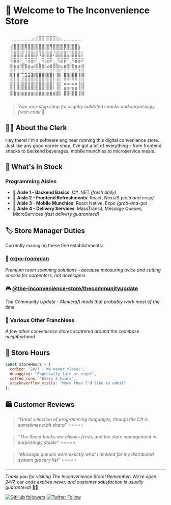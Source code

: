 # 🏪 Welcome to The Inconvenience Store

```
⠀⠀⠀⠀⠀⠀⠀⠀⠀⠀⠀⢀⣀⣀⣀⣀⣀⣀⡀⠀⠀⠀⠀⠀⠀⠀⠀⠀⠀⠀
⠀⠀⢀⣀⣀⣀⣀⣀⣀⣠⣿⣿⣿⣿⣿⣿⣿⣿⣿⣿⣄⣀⣀⣀⣀⣀⣀⡀⠀⠀
⠀⠀⢠⣤⣤⣤⣤⣤⣤⣤⣤⣤⣤⣤⣤⣤⣤⣤⣤⣤⣤⣤⣤⣤⣤⣤⡄⠀⠀
⠀⠀⣿⣿⣿⣿⣿⢻⣿⣿⣿⣿⣿⣿⣿⣿⢹⣿⣿⣿⣿⡟⣿⣿⣿⣿⣿⠀⠀
⠀⠀⣿⣿⣿⣿⡟⢸⣿⣿⣿⣿⢹⣿⣿⣿⣿⡘⣿⣿⣿⣿⡇⢻⣿⣿⣿⣿⠀⠀
⠀⢀⣛⣛⣛⣛⠃⣛⣛⣛⣛⡋⠈⣛⣛⣛⣛⠁⢛⣛⣛⣛⣛⠘⣛⣛⣛⣛⡀⠀
⠀⠈⠻⠿⠿⠋⣀⠈⠻⠿⠟⢁⡀⠙⠿⠿⠋⢀⡈⠻⠿⠟⠁⣀⠙⠿⠿⠟⠁⠀
⠀⢸⣷⣦⣶⣿⣿⣿⣶⣤⣶⣿⣿⣷⣦⣴⣾⣿⣿⣶⣤⣶⣿⣿⣿⣶⣴⣾⡇⠀
⠀⢸⣿⡏⣉⣉⣉⣉⣉⣉⣉⣉⣉⣉⣉⣉⣉⡉⢹⣿⠉⣉⣉⣉⣉⣉⢹⣿⡇⠀
⠀⢸⣿⡇⣿⠉⢉⣩⣭⣽⣿⣿⣿⣿⣿⣿⣿⡇⢸⣿⠀⣿⣿⣿⣿⣿⢸⣿⡇⠀
⠀⢸⣿⡇⣿⢀⣾⣿⣿⣿⣿⣿⣿⣿⣿⣿⣿⡇⢸⣿⠀⠿⠿⠿⠿⠿⢸⣿⡇⠀
⠀⢸⣿⡇⣿⣼⣿⣿⣿⣿⣿⣿⣿⣿⣿⣿⣿⡇⢸⣿⠀⠶⠶⠶⠶⠶⢸⣿⡇⠀
⠀⢸⣿⡇⢿⣿⣿⣿⣿⣿⣿⣿⣿⣿⣿⣿⣿⠇⢸⣿⠀⣶⣶⣶⣶⣶⢸⣿⡇⠀
⠀⢸⣿⣷⣶⣶⣶⣶⣶⣶⣶⣶⣶⣶⣶⣶⣶⣶⣾⣿⠀⣿⣿⣿⣿⣿⢸⣿⡇⠀
⠀⠈⠉⠉⠉⠉⠉⠉⠉⠉⠉⠉⠉⠉⠉⠉⠉⠉⠉⠉⠀⠉⠉⠉⠉⠉⠈⠉⠁⠀
```

> *Your one-stop shop for slightly outdated snacks and surprisingly fresh code* 🍿

## 👨‍💻 About the Clerk

Hey there! I'm a software engineer running this digital convenience store. Just like any good corner shop, I've got a bit of everything - from frontend snacks to backend beverages, mobile munchies to microservice meals.

## 🛒 What's in Stock

### **Programming Aisles**
- 🏪 **Aisle 1 - Backend Basics**: C# .NET *(fresh daily)*
- 🥤 **Aisle 2 - Frontend Refreshments**: React, NextJS *(cold and crisp)*
- 📱 **Aisle 3 - Mobile Munchies**: React Native, Expo *(grab-and-go)*
- 🚚 **Aisle 4 - Delivery Services**: MassTransit, Message Queues, MicroServices *(fast delivery guaranteed)*

## 🏷️ Store Manager Duties

Currently managing these fine establishments:

### 📐 **[expo-roomplan](https://github.com/fordat/expo-roomplan)**
*Premium room scanning solutions - because measuring twice and cutting once is for carpenters, not developers*

### 🎮 **[@the-inconvenience-store/thecommunityupdate](https://github.com/the-inconvenience-store/thecommunityupdate)**
*The Community Update - Minecraft mods that probably work most of the time*

### 🔧 **Various Other Franchises**
*A few other convenience stores scattered around the codebase neighborhood*

## 📍 Store Hours

```javascript
const storeHours = {
  coding: "24/7 - We never close!",
  debugging: "Especially late at night",
  coffee_runs: "Every 2 hours",
  stackoverflow_visits: "More than I'd like to admit"
};
```

## 🛍️ Customer Reviews

> *"Great selection of programming languages, though the C# is sometimes a bit sharp"* ⭐⭐⭐⭐⭐

> *"The React hooks are always fresh, and the state management is surprisingly stable"* ⭐⭐⭐⭐⭐

> *"Message queues were exactly what I needed for my distributed system grocery list"* ⭐⭐⭐⭐⭐

---

*Thank you for visiting The Inconvenience Store! Remember: We're open 24/7, our code expires never, and customer satisfaction is usually guaranteed!* 🏪✨

[![GitHub followers](https://img.shields.io/github/followers/the-inconvenience-store?style=social)](https://github.com/the-inconvenience-store)
[![Twitter Follow](https://img.shields.io/twitter/follow/the-inconvenience-store?style=social)](https://twitter.com/the-inconvenience-store)